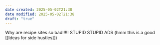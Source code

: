 ```yaml
---
date created: 2025-05-02T21:38
date modified: 2025-05-02T21:38
draft: "true"
---
```


Why are recipe sites so bad!!!!! STUPID STUPID ADS (hmm this is a good [[Ideas for side hustles]])


